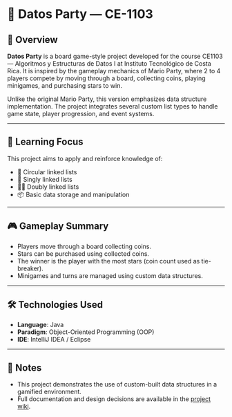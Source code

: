 # 🎲 Datos Party — CE-1103 

## 📘 Overview

**Datos Party** is a board game-style project developed for the course CE1103 — Algoritmos y Estructuras de Datos I at Instituto Tecnológico de Costa Rica. It is inspired by the gameplay mechanics of Mario Party, where 2 to 4 players compete by moving through a board, collecting coins, playing minigames, and purchasing stars to win.

Unlike the original Mario Party, this version emphasizes data structure implementation. The project integrates several custom list types to handle game state, player progression, and event systems.

---

## 🧠 Learning Focus

This project aims to apply and reinforce knowledge of:

- 🔁 Circular linked lists
- 🔗 Singly linked lists
- 🔗🔗 Doubly linked lists
- 📦 Basic data storage and manipulation

---

## 🎮 Gameplay Summary

- Players move through a board collecting coins.
- Stars can be purchased using collected coins.
- The winner is the player with the most stars (coin count used as tie-breaker).
- Minigames and turns are managed using custom data structures.

---

## 🛠️ Technologies Used

- **Language**: Java
- **Paradigm**: Object-Oriented Programming (OOP)
- **IDE**: IntelliJ IDEA / Eclipse

---

## 📌 Notes

- This project demonstrates the use of custom-built data structures in a gamified environment.
- Full documentation and design decisions are available in the [project wiki](https://github.com/MAU143429/Datos-Party-CE-1103/wiki).


